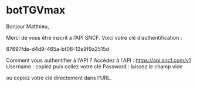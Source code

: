 # botTGVmax

Bonjour Matthieu,

Merci de vous être inscrit à l’API SNCF. Voici votre clé d’authentification :

67697fde-d4d9-465a-bf06-12e9f9a2515d

Comment vous authentifier à l'API ?
Accédez à l'API : https://api.sncf.com/v1
Username : copiez puis collez votre clé
Password : laissez le champ vide

ou copiez votre clé directement dans l'URL.